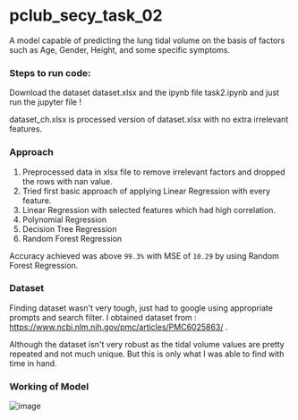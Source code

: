 # pclub_secy_task_02
A model capable of predicting the lung tidal volume on the basis of factors such as Age, Gender, Height, and some specific symptoms.
### Steps to run code: 
Download the dataset dataset.xlsx and the ipynb file task2.ipynb and just run the jupyter file !

dataset_ch.xlsx is processed version of dataset.xlsx with no extra irrelevant features.

### Approach
1. Preprocessed data in xlsx file to remove irrelevant factors and dropped the rows with nan value.
2. Tried first basic approach of applying Linear Regression with every feature.
3. Linear Regression with selected features which had high correlation.
4. Polynomial Regression
5. Decision Tree Regression
6. Random Forest Regression

Accuracy achieved was above `99.3%` with MSE of `10.29` by using Random Forest Regression.
### Dataset
Finding dataset wasn't very tough, just had to google using appropriate prompts and search filter. I obtained dataset from : https://www.ncbi.nlm.nih.gov/pmc/articles/PMC6025863/ .

Although the dataset isn't very robust as the tidal volume values are pretty repeated and not much unique. But this is only what I was able to find with time in hand.
   
### Working of Model
![image](https://github.com/aayush01x/pclub_secy_task_02/assets/153027947/124b5abf-bdfd-4ddf-8349-09979f913d07)
